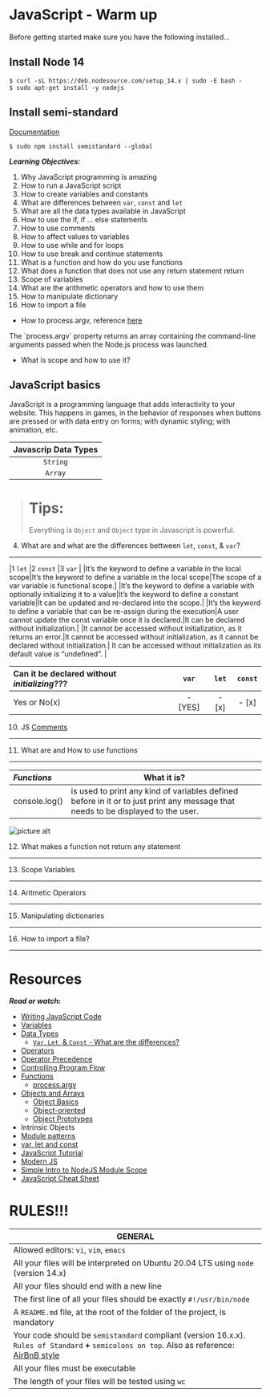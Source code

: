 JavaScript - Warm up
====================

Before getting started make sure you have the following installed...

## Install Node 14

```
$ curl -sL https://deb.nodesource.com/setup_14.x | sudo -E bash -
$ sudo apt-get install -y nodejs
```

## Install semi-standard
[Documentation](https://github.com/standard/semistandard)

```
$ sudo npm install semistandard --global
```

***Learning Objectives:***
1. Why JavaScript programming is amazing
2. How to run a JavaScript script
3. How to create variables and constants
4. What are differences between `var`, `const` and `let`
5. What are all the data types available in JavaScript
6. How to use the if, if ... else statements
7. How to use comments
8. How to affect values to variables
9. How to use while and for loops
10. How to use break and continue statements
11. What is a function and how do you use functions
12. What does a function that does not use any return statement return
13. Scope of variables
14. What are the arithmetic operators and how to use them
15. How to manipulate dictionary
16. How to import a file

* How to process.argv, reference [here](https://nodejs.org/api/process.html#process_process_argv)
<p>
The `process.argv` property returns an array containing the command-line arguments passed when the Node.js process was launched.

</p>

* What is scope and how to use it?


JavaScript basics
------------------
<p>
JavaScript is a programming language that adds interactivity to your website. This happens in games, in the behavior of responses when buttons are pressed or with data entry on forms; with dynamic styling; with animation, etc.
</p>

|Javascrip Data Types|
|:------------------:|
|`String`|
|`Array`|

> # Tips:
> Everything is `Object` and `Object` type in Javascript is powerful.

4. What are and what are the differences bettween `let`, `const`, & `var`?
------------------------------------------------------------------------------

|1 `let` |2 `const` |3 `var` |
|It’s the keyword to define a variable in the local scope|It’s the keyword to define a variable in the local scope|The scope of a var variable is functional scope.|
|It’s the keyword to define a variable with optionally initializing it to a value|It’s the keyword to define a constant variable|It can be updated and re-declared into the scope.|
|It’s the keyword to define a variable that can be re-assign during the execution|A user cannot update the const variable once it is declared.|It can be declared without initialization.|
|It cannot be accessed without initialization, as it returns an error.|It cannot be accessed without initialization, as it cannot be declared without initialization.| It can be accessed without initialization as its default value is “undefined”. |


|Can it be declared without ***initializing***???| `var` | `let` | `const` |
|:----------------|:----:|:----:|:----:|
|Yes or No(x)|- [YES] | - [x] | - [x] |

10. JS [Comments](https://www.w3schools.com/js/js_comments.asp)
-------------------------------------------------------

<p>
</p>

11. What are and How to use functions
-------------------------------------

|***Functions***| What it is? |
|:--------------|-------------|
|console.log()| is used to print any kind of variables defined before in it or to just print any message that needs to be displayed to the user.|

![picture alt](https://snook.ca/files/prototype_1.5.0_snookca.png)

12. What makes a function not return any statement
--------------------------------------------------

13. Scope Variables
-----------------

14. Aritmetic Operators
----------------------

15. Manipulating dictionaries
----------------------------

16. How to import a file?
----------------------------

Resources
===========
***Read or watch:***

* [Writing JavaScript Code](https://developer.mozilla.org/en-US/docs/Learn/Getting_started_with_the_web/JavaScript_basics)
* [Variables](https://developer.mozilla.org/en-US/docs/Learn/JavaScript/First_steps/Variables)
* [Data Types](https://developer.mozilla.org/en-US/docs/Web/JavaScript/Data_structures)
  - [`Var`, `Let`, & `Const` - What are the differences?](https://www.freecodecamp.org/news/var-let-and-const-whats-the-difference/)
* [Operators](https://developer.mozilla.org/en-US/docs/Learn/Getting_started_with_the_web/JavaScript_basics#operators)
* [Operator Precedence](https://developer.mozilla.org/en-US/docs/Web/JavaScript/Reference/Operators/Operator_Precedence)
* [Controlling Program Flow](https://developer.mozilla.org/en-US/docs/Web/JavaScript/Guide/Control_flow_and_error_handling)
* [Functions](https://developer.mozilla.org/en-US/docs/Learn/JavaScript/Building_blocks/Functions)
  - [process.argv](https://nodejs.org/api/process.html#processargv)
* [Objects and Arrays](https://developer.mozilla.org/en-US/docs/Learn/JavaScript/Objects)
  - [Object Basics](https://developer.mozilla.org/en-US/docs/Learn/JavaScript/Objects/Basics)
  - [Object-oriented](https://developer.mozilla.org/en-US/docs/Learn/JavaScript/Objects/Object-oriented_JS)
  - [Object Prototypes](https://developer.mozilla.org/en-US/docs/Learn/JavaScript/Objects/Object_prototypes)
* Intrinsic Objects
* [Module patterns](https://darrenderidder.github.io/talks/ModulePatterns/#/)
* [var, let and const](https://www.youtube.com/watch?v=sjyJBL5fkp8)
* [JavaScript Tutorial](https://www.youtube.com/watch?v=vZBCTc9zHtI)
* [Modern JS](https://github.com/mbeaudru/modern-js-cheatsheet)
* [Simple Intro to NodeJS Module Scope](https://51elliot.blogspot.com/2012/01/simple-intro-to-nodejs-module-scope.html)
* [JavaScript Cheat Sheet](https://cheatography.com/davechild/cheat-sheets/javascript/)

RULES!!!
===========

|**GENERAL**|
|-----------|
|Allowed editors: `vi`, `vim`, `emacs`|
|All your files will be interpreted on Ubuntu 20.04 LTS using `node` (version 14.x)|
|All your files should end with a new line|
|The first line of all your files should be exactly `#!/usr/bin/node` |
|A `README.md` file, at the root of the folder of the project, is mandatory|
|Your code should be `semistandard` compliant (version 16.x.x). `Rules of Standard` **+** `semicolons on top`. Also as reference: [AirBnB style](https://github.com/airbnb/javascript)|
|All your files must be executable|
|The length of your files will be tested using `wc`|

